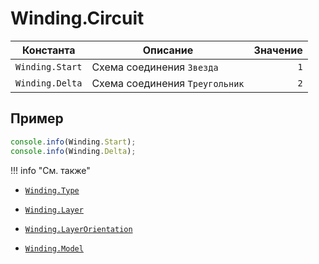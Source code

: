 # Winding.Circuit
<!--start-->
| Константа       | Описание                       | Значение |
|-----------------|--------------------------------|---------:|
| `Winding.Start` | Схема соединения `Звезда`      | `1`      |
| `Winding.Delta` | Схема соединения `Треугольник` | `2`      |
<!--end-->

## Пример
```javascript linenums="1"
console.info(Winding.Start);
console.info(Winding.Delta);
```

!!! info "См. также"

- [`Winding.Type`](./constants/Type.md)

- [`Winding.Layer`](./constants/Layer.md)

- [`Winding.LayerOrientation`](./constants/LayerOrientation.md)

- [`Winding.Model`](./constants/Model.md)
